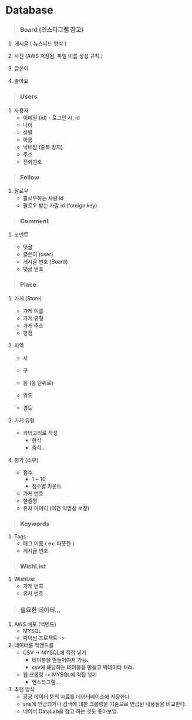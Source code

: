 # Database



> ### Board (인스타그램 참고)

1. 게시글 ( 뉴스피드 형식 )

2. 사진 (AWS 저장됨. 파일 이름 생성 규칙.)

3. 글쓴이

4. 좋아요

   

> ### Users

1. 사용자
   + 이메일 (id) - 로그인 시, id
   + 나이
   + 성별
   + 이름
   + 닉네임 (중복 방지)
   + 주소
   + 전화번호



> ### Follow

1. 팔로우
   + 팔로우하는 사람 id 
   + 팔로우 받는 사람 id (foreign key)



> ### Comment

1. 코멘트

   + 댓글
   + 글쓴이 (user)
   + 게시글 번호 (Board)
   + 댓글 번호 

   

> ### Place

1. 가게 (Store)

   + 가게 이름
   + 가게 유형
   + 가게 주소
   + 평점

   

2. 지역

   + 시
   + 구

   + 동 (동 단위로)
   + 위도
   + 경도

3. 가게 유형

   + 카테고리로 작성
     + 한식
     + 중식...

4. 평가 (리뷰)

   + 점수
     + 1 ~ 10
     + 점수별 카운트
   + 가게 번호
   + 한줄평
   + 유저 아이디 (이건 익명성 보장)

> ### Keywords

1. Tags
   + 태그 이름 ( ex: 따뜻한 )
   + 게시글 번호



> ### WishList

1. WishList
   + 가게 번호
   + 유저 번호



> ### 필요한 데이터...



1. AWS 배포 (백엔드)
   + MYSQL 
   + 파이썬 프로젝트 -> 
2. 데이터를 백엔드를
   + CSV -> MYSQL에 직접 넣기
     + 테이블을 만들어야지 가능.
     + csv에 해당하는 테이블을 만들고 빅데이터 처리.
   + 웹 크롤링 -> MYSQL에 직접 넣기
     + 인스타그램....
3. 추천 방식
   + 공공 데이터 등의 자료를 데이터베이스에 저장한다.
   + sns에 언급되거나 검색에 대한 크롤링을 기준으로 언급된 내용들을 비교한다.
   + 네이버 DataLab을 참고 하는 것도 좋아보임.